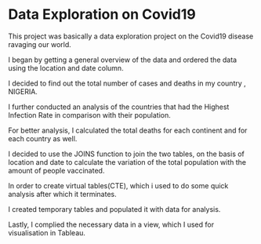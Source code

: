 # Data Exploration on Covid19
This project was basically a data exploration project on the Covid19 disease ravaging our world.

I began by getting a general overview of the data and ordered the data using the location and date column.

I decided to find out the total number of cases and deaths in my country , NIGERIA.

I further conducted an analysis of the countries that had the Highest Infection Rate in comparison with their population.

For better analysis, I calculated the total deaths for each continent and for each country as well.

I decided to use the JOINS function to join the two tables, on the basis of location and date to calculate the variation of the total population with the amount of people vaccinated.

In order to create virtual tables(CTE), which i used to do some quick analysis after which it terminates.

I created temporary tables and populated it with data for analysis.

Lastly, I complied the necessary data in a view, which I used for visualisation in Tableau.
